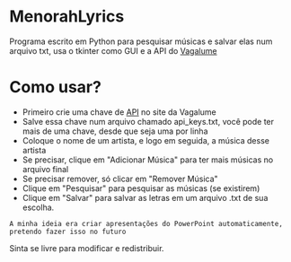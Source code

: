 # MenorahLyrics

Programa escrito em Python para pesquisar músicas e salvar elas num arquivo txt, usa o tkinter como GUI e a API do [Vagalume](https://vagalume.com.br)

# Como usar?

- Primeiro crie uma chave de [API](https://auth.vagalume.com.br/settings/api/) no site da Vagalume
- Salve essa chave num arquivo chamado api_keys.txt, você pode ter mais de uma chave, desde que seja uma por linha
- Coloque o nome de um artista, e logo em seguida, a música desse artista
- Se precisar, clique em "Adicionar Música" para ter mais músicas no arquivo final
- Se precisar remover, só clicar em "Remover Música"
- Clique em "Pesquisar" para pesquisar as músicas (se existirem)
- Clique em "Salvar" para salvar as letras em um arquivo .txt de sua escolha.

``A minha ideia era criar apresentações do PowerPoint automaticamente, pretendo fazer isso no futuro``

Sinta se livre para modificar e redistribuir.

